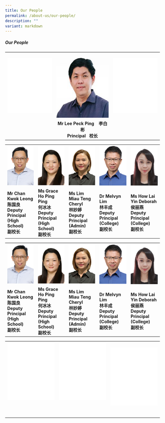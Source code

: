 ```yaml
---
title: Our People
permalink: /about-us/our-people/
description: ""
variant: markdown
---
```

##### Our People


<table>
  <tbody><tr>
    <th><img style="width: 100%;" src="/images/About%20Us/Our%20People/peoplev2_00.png"></th>
    <th><img style="width: 100%;" src="/images/About%20Us/Our%20People/peoplev2_1.png"></th>
    <th><img style="width: 100%;" src="/images/About%20Us/Our%20People/peoplev2_00.png"></th>
  </tr>
  <tr>
    <td><strong><br><br> <br></strong>
</td>
		<td><center><strong>Mr Lee Peck Ping &nbsp;&nbsp; 李白彬<br> Principal &nbsp;&nbsp;校长 </strong></center></td>
		<td> <strong> <br> <br><br></strong></td>
		</tr>

</tbody>
</table>




<table>
  <tbody><tr>
    <th><img style="width: 100%;" src="/images/About%20Us/Our%20People/208ckl.png"></th>
    <th><img style="width: 100%;" src="/images/About%20Us/Our%20People/208grace.png"></th>
    <th><img style="width: 100%;" src="/images/About%20Us/Our%20People/208cheryl.png"></th>
		<th><img style="width: 100%;" src="/images/About%20Us/Our%20People/208ml.png"></th>
		<th><img style="width: 100%;" src="/images/About%20Us/Our%20People/deborah.png"></th>
  </tr>
  <tr>
    <td><strong>Mr Chan Kwok Leong<br>陈国良<br> Deputy Principal (High School)<br>副校长 </strong>
</td>
		<td><strong>Ms Grace Ho Ping Ping<br>何冰冰<br>Deputy Principal (High School)<br>副校长 </strong></td>
		<td> <strong>Ms Lim Miau Teng Cheryl <br> 林妙婷<br>Deputy Principal (Admin)<br>副校长</strong></td>
		<td><strong>Dr Melvyn Lim <br>林丰成<br> Deputy Principal (College) <br>副校长</strong></td>
		<td><strong>Ms How Lai Yin Deborah <br>侯丽燕<br> Deputy Principal (College)<br>副校长</strong></td>
		</tr>
</tbody>
</table>

<table>
  <tbody><tr>
    <th><img style="width: 100%;" src="/images/About%20Us/Our%20People/208ckl.png"></th>
    <th><img style="width: 100%;" src="/images/About%20Us/Our%20People/208grace.png"></th>
    <th><img style="width: 100%;" src="/images/About%20Us/Our%20People/208cheryl.png"></th>
		<th><img style="width: 100%;" src="/images/About%20Us/Our%20People/208ml.png"></th>
		<th><img style="width: 100%;" src="/images/About%20Us/Our%20People/deborah.png"></th>
  </tr>
  <tr>
    <td><strong>Mr Chan Kwok Leong<br>陈国良<br> Deputy Principal (High School)<br>副校长 </strong>
</td>
		<td><strong>Ms Grace Ho Ping Ping<br>何冰冰<br>Deputy Principal (High School)<br>副校长 </strong></td>
		<td> <strong>Ms Lim Miau Teng Cheryl <br> 林妙婷<br>Deputy Principal (Admin)<br>副校长</strong></td>
		<td><strong>Dr Melvyn Lim <br>林丰成<br> Deputy Principal (College) <br>副校长</strong></td>
		<td><strong>Ms How Lai Yin Deborah <br>侯丽燕<br> Deputy Principal (College)<br>副校长</strong></td>
		</tr>
</tbody>
</table>









<table style="table-layout: fixed; width: 100%;">
  <tbody>
    <tr>
			      <td style="width: 22%; margin-right: 15px;">
        <img style="width: 100%;" src="/images/About%20Us/Our%20People/peoplev2_00.png">
        <br>
        <strong> <br><br><br></strong>
      </td>
			    <td style="width: 22%; margin-right: 15px;">
        <img style="width: 100%;" src="/images/About%20Us/Our%20People/peoplev2_00.png">
        <br>
        <strong>  <br><br> <br></strong>
      </td>			
			    <td style="width: 22%; margin-right: 15px;">
        <img style="width: 100%;" src="/images/About%20Us/Our%20People/peoplev2_00.png">
        <br>
        <strong> <br> </strong>
      </td>	
          </tr></tbody>
</table>